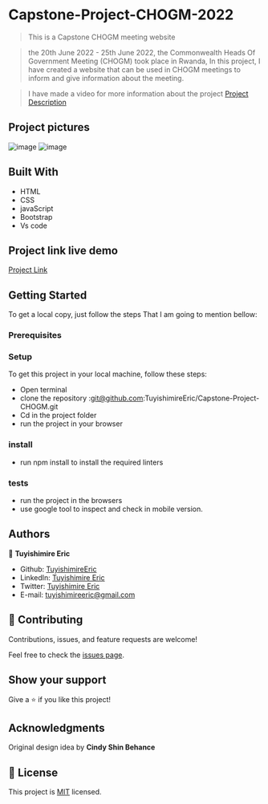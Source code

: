 # Capstone-Project-CHOGM-2022

> This is a Capstone CHOGM meeting website

> the 20th June 2022 - 25th June 2022, the Commonwealth Heads Of Government Meeting (CHOGM) took place in Rwanda, In this project, I have created a website that can be used in CHOGM meetings to inform and give information about the meeting.

> I have made a video for more information about the project [Project Description](https://www.loom.com/share/7a1967c2ee434577976b3227da7bdabd)

## Project pictures
![image](https://user-images.githubusercontent.com/102757126/185885896-1a1bac7f-774f-4c7d-997e-5d2cb8d6d186.png)
![image](https://user-images.githubusercontent.com/102757126/185886018-2e822a3c-e214-4f41-a858-7c2d2d46e969.png)


## Built With

- HTML
- CSS
- javaScript
- Bootstrap
- Vs code

## Project link live demo

[Project Link](https://tuyishimireeric.github.io/Capstone-Project-CHOGUM/index.html)



## Getting Started
To get a local copy, just follow the steps That I am going to mention bellow:

### Prerequisites

### Setup
To get this project in your local machine, follow these steps:
- Open terminal 
- clone the repository :git@github.com:TuyishimireEric/Capstone-Project-CHOGM.git
- Cd in the project folder
- run the project in your browser

### install
 - run npm install to install the required linters

 ### tests
 - run the project in the browsers 
 - use google tool to inspect and check in mobile version.

## Authors

👤 **Tuyishimire Eric**

- Github: [TuyishimireEric](https://github.com/TuyishimireEric)
- LinkedIn: [Tuyishimire Eric](https://www.linkedin.com/in/tuyishimire-eric-32426b21a/)
- Twitter: [Tuyishimire Eric](https://twitter.com/TuyishimirEric?t=86l1m656Hv_vaKXMDqYkBA&s=03)
- E-mail: tuyishimireeric@gmail.com


## 🤝 Contributing

Contributions, issues, and feature requests are welcome!

Feel free to check the [issues page](../../issues/).

## Show your support

Give a ⭐️ if you like this project!

## Acknowledgments

Original design idea by **Cindy Shin Behance**

## 📝 License

This project is [MIT](./MIT.md) licensed.
